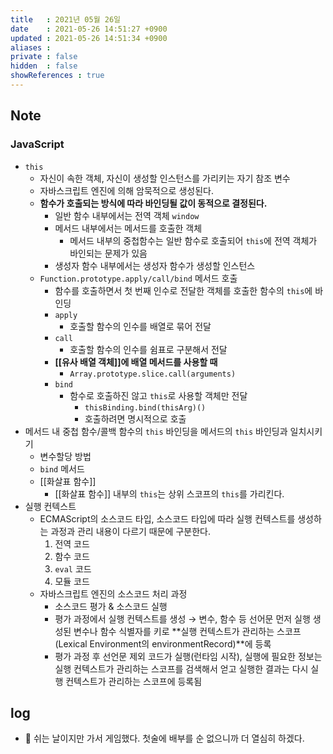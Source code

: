 ```yaml
---
title   : 2021년 05월 26일
date    : 2021-05-26 14:51:27 +0900
updated : 2021-05-26 14:51:34 +0900
aliases : 
private : false
hidden  : false
showReferences : true
---
```

## Note
### JavaScript
- `this`
    - 자신이 속한 객체, 자신이 생성할 인스턴스를 가리키는 자기 참조 변수 
    - 자바스크립트 엔진에 의해 암묵적으로 생성된다. 
    - **함수가 호출되는 방식에 따라 바인딩될 값이 동적으로 결정된다.**
      - 일반 함수 내부에서는 전역 객체 `window`
      - 메서드 내부에서는 메서드를 호출한 객체 
        - 메서드 내부의 중첩함수는 일반 함수로 호출되어 `this`에 전역 객체가 바인되는 문제가 있음 
      - 생성자 함수 내부에서는 생성자 함수가 생성할 인스턴스 
    - `Function.prototype.apply/call/bind` 메서드 호출
      - 함수를 호출하면서 첫 번째 인수로 전달한 객체를 호출한 함수의 `this`에 바인딩 
      - `apply`
        - 호출할 함수의 인수를 배열로 묶어 전달
      - `call` 
        - 호출할 함수의 인수를 쉼표로 구분해서 전달 
      - **[[유사 배열 객체]]에 배열 메서드를 사용할 때**
        - `Array.prototype.slice.call(arguments)` 
      - `bind`
        - 함수로 호출하진 않고 `this`로 사용할 객체만 전달 
          - `thisBinding.bind(thisArg)()`
          - 호출하려면 명시적으로 호출 
- 메서드 내 중첩 함수/콜백 함수의 `this` 바인딩을 메서드의 `this` 바인딩과 일치시키기 
  - 변수할당 방법
  - `bind` 메서드 
  - [[화살표 함수]]
      - [[화살표 함수]] 내부의 `this`는 상위 스코프의 `this`를 가리킨다. 
- 실행 컨텍스트 
  - ECMAScript의 소스코드 타입, 소스코드 타입에 따라 실행 컨텍스트를 생성하는 과정과 관리 내용이 다르기 때문에 구분한다. 
    1. 전역 코드
    2. 함수 코드
    3. `eval` 코드
    4. 모듈 코드 
  - 자바스크립트 엔진의 소스코드 처리 과정
    - 소스코드 평가 & 소스코드 실행 
    - 평가 과정에서 실행 컨텍스트를 생성 → 변수, 함수 등 선어문 먼저 실행 생성된 변수나 함수 식별자를 키로 **실행 컨텍스트가 관리하는 스코프(Lexical Environment의 environmentRecord)**에 등록 
    - 평가 과정 후 선언문 제외 코드가 실행(런타임 시작), 실행에 필요한 정보는 실행 컨텍스트가 관리하는 스코프를 검색해서 얻고 실행한 결과는 다시 실행 컨텍스트가 관리하는 스코프에 등록됨 
## log 
- 🎾 쉬는 날이지만 가서 게임했다. 첫술에 배부를 순 없으니까 더 열심히 하겠다. 